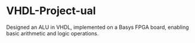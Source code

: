 # VHDL-Project-ual
 Designed an ALU in VHDL, implemented on a Basys FPGA board, enabling basic arithmetic and logic operations.
